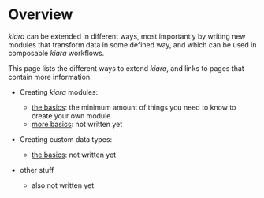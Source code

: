 # Overview

*kiara* can be extended in different ways, most importantly by writing new modules that transform data in some defined way, and which can be used in composable *kiara* workflows.

This page lists the different ways to extend *kiara*, and links to pages that contain more information.

- Creating *kiara* modules:

    - [the basics](creating_modules/the_basics): the minimum amount of things you need to know to create your own module
    - [more basics](TODO): not written yet

- Creating custom data types:

    - [the basics](TODO): not written yet

- other stuff

     - also not written yet

